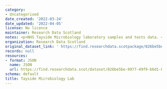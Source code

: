 ```yaml
---
category:
- Uncategorised
date_created: '2022-03-24'
date_updated: '2022-04-05'
license: No licence
maintainer: Research Data Scotland
notes: <p>NHS Tayside Microbiology laboratory samples and tests data. </p>
organization: Research Data Scotland
original_dataset_link: ' https://find.researchdata.scotpackage/826be5be-9977-49f9-b6d1-83ed9de08ebe'
records: null
resources:
- format: JSON
  name: JSON
  url: https://find.researchdata.scot/dataset/826be5be-9977-49f9-b6d1-83ed9de08ebe/resource/826be5be-9977-49f9-b6d1-83ed9de08ebe/download/datadictionary.json
schema: default
title: Tayside Microbiology Lab
---
```

